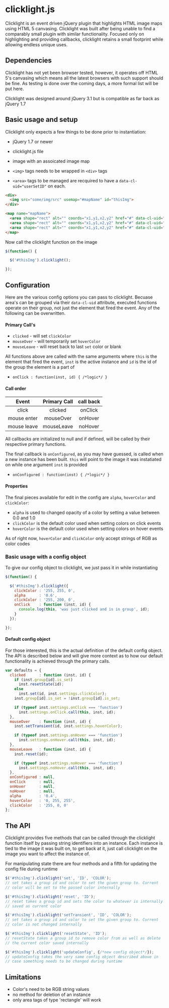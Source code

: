 # clicklight.js

Clicklight is an event driven jQuery plugin that highlights HTML image
maps using HTML 5 canvasing. Clicklight was built after being unable
to find a comparably small plugin with similar functionality. Focused only
on highlighting and providing callbacks, clicklight retains a small
footprint while allowing endless unique uses.

## Dependencies

Clicklight has not yet been browser tested, however, it operates off
HTML 5's canvasing which means all the latest browsers with such
support should be fine. As testing is done over the coming days, a more formal
list will be put here.

Clicklight was designed around jQuery 3.1 but is compatible as far
back as jQuery 1.7

## Basic usage and setup

Clicklight only expects a few things to be done prior to
instantiation:
* jQuery 1.7 or newer

* clicklight.js file

* image with an assoicated image map

* `<img>` tags needs to be wrapped in `<div>` tags

* `<area>` tags to be managed are recquired to have a
  `data-cl-uid="userSetID"` on each.

```html
<div>
  <img src="some/img/src" usemap="#mapName" id="thisImg">
</div>

<map name="mapName">
  <area shape="rect" alt="" coords="x1,y1,x2,y2" href="#" data-cl-uid="1" title="example">
  <area shape="rect" alt="" coords="x1,y1,x2,y2" href="#" data-cl-uid="2" title="example">
  <area shape="rect" alt="" coords="x1,y1,x2,y2" href="#" data-cl-uid="2" title="example">
</map>
```
Now call the clicklight function on the image

```javascript
$(function() {

  $('#thisImg').clicklight();

});
```
## Configuration

Here are the various config options you can pass to clicklight.
Becuase area's can be grouped via their `data-cl-uid` attribute,
executed functions operate on their group, not just the element
that fired the event. Any of the following can be overwritten.

#### Primary Call's
* `clicked`    - will set `clickColor`
* `mouseOver`  - will temporarily set `hoverColor`
* `mouseLeave` - will reset back to last `set` color or blank

All functions above are called with the same arguments where `this` is
the element that fired the event, `inst` is the active instance and
`id` is the id of the group the element is a part of
* `onClick : function(inst, id) { /*logic*/ }`

#### Call order

|   Event   |Primary Call|call back|
|:---------:|:----------:|:-------:|
|   click   |  clicked   | onClick |
|mouse enter| mouseOver  | onHover |
|mouse leave| mouseLeave | noHover |

All callbacks are initialized to null and if defined, will be called
by their respective primary functions.

The final callback is `onConfigured`, as you may have guessed, is
called when a new instance has been built. `this` will point to the
image it was instatiated on while one argument `inst` is provided
* `onConfigured : function(inst) { /*logic*/ }`

#### Properties

The final pieces available for edit in the config are `alpha`,
`hoverColor` and `clickColor`:

* `alpha` is used to changed opacity of a color by setting a value
   between 0.0 and 1.0
* `clickColor` is the default color used when setting colors on click
  events
* `hoverColor` is the default color used when setting colors on hover
  events
  
As of right now, `hoverColor` and `clickColor` only accept strings of
RGB as color codes

### Basic usage with a config object

To give our config object to clicklight, we just pass it in while
instantiating

```javascript
$(function() {

  $('#thisImg').clicklight({
    clickColor : '255, 255, 0',
	alpha      : '0.6',
	clickColor : '255, 200, 0',
	onClick    : function (inst, id) {
	  console.log(this, 'was just clicked and is in group', id);
	}
  });

});
```

#### Default config object

For those interested, this is the actual definition of the default
config object. The API is described below and will give more context
as to how our default functionality is achieved through the primary
calls.

```javascript
var defaults = {
  clicked      : function (inst, id) {
    if (inst.group[id].is_set)
      inst.resetState(id);
    else
      inst.set(id, inst.settings.clickColor);
    inst.group[id].is_set = !inst.group[id].is_set;

    if (typeof inst.settings.onClick === 'function')
      inst.settings.onClick.call(this, inst, id);
  },
  mouseOver    : function (inst, id) {
    inst.setTransient(id, inst.settings.hoverColor);

    if (typeof inst.settings.onHover === 'function')
      inst.settings.onHover.call(this, inst, id);
  },
  mouseLeave   : function (inst, id) {
    inst.reset(id);

    if (typeof inst.settings.noHover === 'function')
      inst.settings.noHover.call(this, inst, id);
  },
  onConfigured : null,
  onClick      : null,
  onHover      : null,
  noHover      : null,
  alpha        : '0.4',
  hoverColor   : '0, 255, 255',
  clickColor   : '255, 0, 0'
};
```

## The API

Clicklight provides five methods that can be called through the
clicklight function itself by passing string identifiers into an
instance. Each instance is tied to the image it was built on, to
get back at it, just call clicklight on the image you want to
affect the instance of.

For manipulating state there are four methods and a fifth for updating
the config file during runtime

```javascript
$('#thisImg').clicklight('set', 'ID', 'COLOR');
// set takes a group id and color to set the given group to. Current
// color will be set to the passed color internally

$('#thisImg').clicklight('reset', 'ID');
// reset takes a group id and sets the color to whatever is internally
// saved as current color

$('#thisImg').clicklight('setTransient', 'ID', 'COLOR');
// set takes a group id and color to set the given group to. Current
// color is not changed internally

$('#thisImg').clicklight('resetState', 'ID');
// resetState takes a group id to remove color from as well as delete
// the current color saved internally

$('#thisImg').clicklight('updateConfig', {/*new config object*/});
// updateConfig takes the very same config object described above in
// case something needs to be changed during runtime
```

## Limitations

* Color's need to be RGB string values
* no method for deletion of an instance
* only area tags of type 'rectangle' will work
